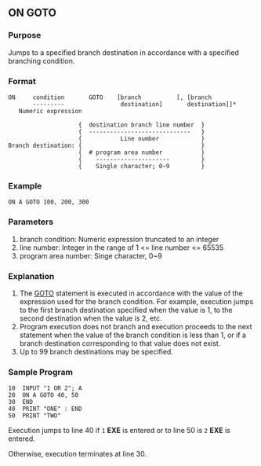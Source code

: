 ## ON GOTO

### Purpose
Jumps to a specified branch destination in accordance with a specified branching condition.

### Format
```basic
ON     condition       GOTO    [branch          [, [branch
       ---------                destination]       destination]]*
   Numeric expression

                    {  destination branch line number  }
                    {  -----------------------------   }
                    {           Line number            }
Branch destination: {                                  }
                    {  # program area number           }
                    {    ---------------------         }
                    {    Single character; 0~9         }
```

### Example
```basic
ON A GOTO 100, 200, 300
```

### Parameters
1. branch condition: Numeric expression truncated to an integer
2. line number: Integer in the range of 1 <= line number <= 65535
3. program area number: Singe character, 0~9

### Explanation
1. The [GOTO](GOTO.md) statement is executed in accordance with the value of the
expression used for the branch condition. For example, execution jumps to the first
branch destination specified when the value is 1, to the second destination when the 
value is 2, etc.
2. Program execution does not branch and execution proceeds to the next statement
when the value of the branch condition is less than 1, or if a branch destination
corresponding to that value does not exist.
3. Up to 99 branch destinations may be specified.

### Sample Program
```basic
10  INPUT "1 OR 2"; A
20  ON A GOTO 40, 50
30  END
40  PRINT "ONE" : END
50  PRINT "TWO"
```
Execution jumps to line 40 if `1` **EXE** is entered or to line 50 is `2` **EXE** is entered.

Otherwise, execution terminates at line 30.